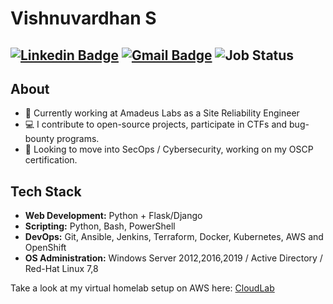 # Vishnuvardhan S

[![Linkedin Badge](https://img.shields.io/badge/-@vishnuvardhan--kumar-blue?style=flat-square&logo=Linkedin&logoColor=white&link=https://www.linkedin.com/in/vishnuvardhan-kumar/)](https://www.linkedin.com/in/vishnuvardhan-kumar/) 
[![Gmail Badge](https://img.shields.io/badge/-vishnukumar1997@gmail.com-c14438?style=flat-square&logo=Gmail&logoColor=white&link=mailto:vishnukumar1997@gmail.com)](mailto:vishnukumar1997@gmail.com)
![Job Status](https://img.shields.io/badge/job--status-open%20to%20new%20opportunities-brightgreen)
---
      
## About
- 💼 Currently working at Amadeus Labs as a Site Reliability Engineer
- 💻 I contribute to open-source projects, participate in CTFs and bug-bounty programs.
- 🚀 Looking to move into SecOps / Cybersecurity, working on my OSCP certification.

## Tech Stack
- **Web Development:** Python + Flask/Django
- **Scripting:** Python, Bash, PowerShell
- **DevOps:** Git, Ansible, Jenkins, Terraform, Docker, Kubernetes, AWS and OpenShift
- **OS Administration:** Windows Server 2012,2016,2019 / Active Directory / Red-Hat Linux 7,8

Take a look at my virtual homelab setup on AWS here: [CloudLab](https://github.com/vishnuvardhan-kumar/cloudlab)

